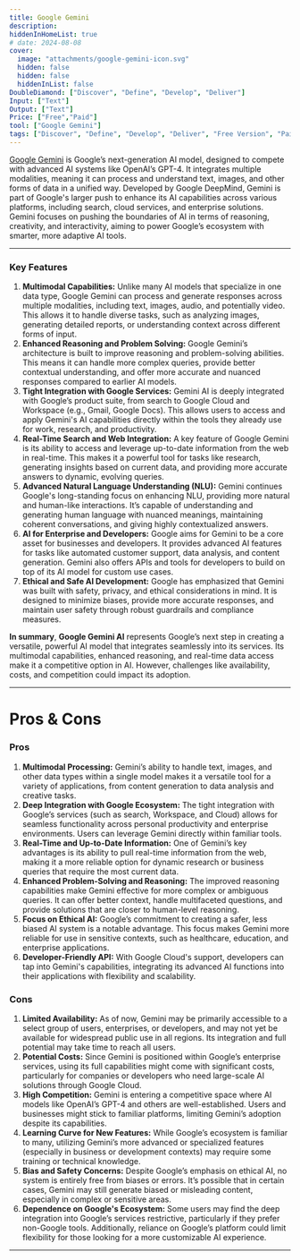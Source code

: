 ```yaml
---
title: Google Gemini
description: 
hiddenInHomeList: true
# date: 2024-08-08
cover:
  image: "attachments/google-gemini-icon.svg"
  hidden: false
  hidden: false
  hiddenInList: false
DoubleDiamond: ["Discover", "Define", "Develop", "Deliver"]
Input: ["Text"]
Output: ["Text"]
Price: ["Free","Paid"]
tool: ["Google Gemini"]
tags: ["Discover", "Define", "Develop", "Deliver", "Free Version", "Paid Version", "Language Model", "Text Generation", Code Assistance, "Brainstorming"]
---
```


[Google Gemini](https://gemini.google.com/app)  is Google’s next-generation AI model, designed to compete with advanced AI systems like OpenAI’s GPT-4. It integrates multiple modalities, meaning it can process and understand text, images, and other forms of data in a unified way. Developed by Google DeepMind, Gemini is part of Google's larger push to enhance its AI capabilities across various platforms, including search, cloud services, and enterprise solutions. Gemini focuses on pushing the boundaries of AI in terms of reasoning, creativity, and interactivity, aiming to power Google’s ecosystem with smarter, more adaptive AI tools.

---

### Key Features
1. **Multimodal Capabilities:**
Unlike many AI models that specialize in one data type, Google Gemini can process and generate responses across multiple modalities, including text, images, audio, and potentially video. This allows it to handle diverse tasks, such as analyzing images, generating detailed reports, or understanding context across different forms of input.
2. **Enhanced Reasoning and Problem Solving:**
Google Gemini’s architecture is built to improve reasoning and problem-solving abilities. This means it can handle more complex queries, provide better contextual understanding, and offer more accurate and nuanced responses compared to earlier AI models.
3. **Tight Integration with Google Services:**
Gemini AI is deeply integrated with Google’s product suite, from search to Google Cloud and Workspace (e.g., Gmail, Google Docs). This allows users to access and apply Gemini's AI capabilities directly within the tools they already use for work, research, and productivity.
4. **Real-Time Search and Web Integration:**
A key feature of Google Gemini is its ability to access and leverage up-to-date information from the web in real-time. This makes it a powerful tool for tasks like research, generating insights based on current data, and providing more accurate answers to dynamic, evolving queries.
5. **Advanced Natural Language Understanding (NLU):**
Gemini continues Google's long-standing focus on enhancing NLU, providing more natural and human-like interactions. It’s capable of understanding and generating human language with nuanced meanings, maintaining coherent conversations, and giving highly contextualized answers.
6. **AI for Enterprise and Developers:**
Google aims for Gemini to be a core asset for businesses and developers. It provides advanced AI features for tasks like automated customer support, data analysis, and content generation. Gemini also offers APIs and tools for developers to build on top of its AI model for custom use cases.
7. **Ethical and Safe AI Development:**
Google has emphasized that Gemini was built with safety, privacy, and ethical considerations in mind. It is designed to minimize biases, provide more accurate responses, and maintain user safety through robust guardrails and compliance measures.

**In summary**, **Google Gemini AI** represents Google’s next step in creating a versatile, powerful AI model that integrates seamlessly into its services. Its multimodal capabilities, enhanced reasoning, and real-time data access make it a competitive option in AI. However, challenges like availability, costs, and competition could impact its adoption.

---

# Pros & Cons

### **Pros**

1. **Multimodal Processing:**
Gemini’s ability to handle text, images, and other data types within a single model makes it a versatile tool for a variety of applications, from content generation to data analysis and creative tasks.
2. **Deep Integration with Google Ecosystem:**
The tight integration with Google’s services (such as search, Workspace, and Cloud) allows for seamless functionality across personal productivity and enterprise environments. Users can leverage Gemini directly within familiar tools.
3. **Real-Time and Up-to-Date Information:**
One of Gemini’s key advantages is its ability to pull real-time information from the web, making it a more reliable option for dynamic research or business queries that require the most current data.
4. **Enhanced Problem-Solving and Reasoning:**
The improved reasoning capabilities make Gemini effective for more complex or ambiguous queries. It can offer better context, handle multifaceted questions, and provide solutions that are closer to human-level reasoning.
5. **Focus on Ethical AI:**
Google’s commitment to creating a safer, less biased AI system is a notable advantage. This focus makes Gemini more reliable for use in sensitive contexts, such as healthcare, education, and enterprise applications.
6. **Developer-Friendly API:**
With Google Cloud's support, developers can tap into Gemini's capabilities, integrating its advanced AI functions into their applications with flexibility and scalability.

### **Cons**

1. **Limited Availability:**
As of now, Gemini may be primarily accessible to a select group of users, enterprises, or developers, and may not yet be available for widespread public use in all regions. Its integration and full potential may take time to reach all users.
2. **Potential Costs:**
Since Gemini is positioned within Google’s enterprise services, using its full capabilities might come with significant costs, particularly for companies or developers who need large-scale AI solutions through Google Cloud.
3. **High Competition:**
Gemini is entering a competitive space where AI models like OpenAI’s GPT-4 and others are well-established. Users and businesses might stick to familiar platforms, limiting Gemini’s adoption despite its capabilities.
4. **Learning Curve for New Features:**
While Google’s ecosystem is familiar to many, utilizing Gemini’s more advanced or specialized features (especially in business or development contexts) may require some training or technical knowledge.
5. **Bias and Safety Concerns:**
Despite Google’s emphasis on ethical AI, no system is entirely free from biases or errors. It’s possible that in certain cases, Gemini may still generate biased or misleading content, especially in complex or sensitive areas.
6. **Dependence on Google's Ecosystem:**
Some users may find the deep integration into Google’s services restrictive, particularly if they prefer non-Google tools. Additionally, reliance on Google’s platform could limit flexibility for those looking for a more customizable AI experience.

---